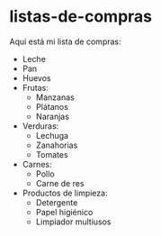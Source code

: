 # listas-de-compras

Aquí está mi lista de compras:

- Leche
- Pan
- Huevos
- Frutas:
  - Manzanas
  - Plátanos
  - Naranjas
- Verduras:
  - Lechuga
  - Zanahorias
  - Tomates
- Carnes:
  - Pollo
  - Carne de res
- Productos de limpieza:
  - Detergente
  - Papel higiénico
  - Limpiador multiusos

